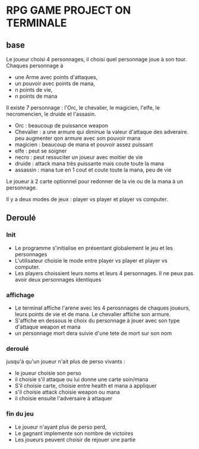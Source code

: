 # RPG GAME PROJECT ON TERMINALE

## base

Le joueur choisi 4 personnages, il choisi quel personnage joue à son tour.
Chaques personnage à 
* une Arme avec points d'attaques,
* un pouvoir avec points de mana,
* n points de vie, 
* n points de mana

Il existe 7 personnage  : l'Orc, le chevalier, le magicien, l'elfe, le necromencien, le druide et l'assasin.

* Orc : beaucoup de puissance weapon
* Chevalier : a une armure qui diminue la valeur d'attaque des adveraire. peu augmenter qon armure avec son pouvoir mana
* magicien : beaucoup de mana et pouvoir assez puissant
* elfe : peut se soigner
* necro : peut ressuciter un joueur avec moitier de vie
* druide : attack mana très puissante mais coute toute la mana
* assassin : mana tue en 1 cout et coute toute la mana, peu de vie
  
Le joueur à 2 carte optionnel pour redonner de la vie ou de la mana à un personnage.

Il y a deux modes de jeux : player vs player et player vs computer.

## Deroulé

### Init

* Le programme s'initialise en présentant globalement le jeu et les personnages
* L'utilisateur choisie le mode entre player vs player et player vs computer.
* Les players choissient leurs noms et leurs 4 personnages. Il ne peux pas avoir deux personnages identiques
  

### affichage

* Le terminal affiche l'arene avec les 4 perosnnages de chaques joueurs, leurs points de vie et de mana. Le chevalier affiche son armure.
* S'affiche en dessous le choix du personnage à jouer avec son type d'attaque weapon et mana
* un personnage mort dera suivie d'une tete de mort sur son nom

### deroulé

jusqu'à qu'un joueur n'ait plus de perso vivants :

* le joueur choisie son perso
* il choisie s'il attaque ou lui donne une carte soin/mana
* S'il choisie carte, choisie entre health et mana a appliquer
* s'il choisie attack choisie weapon ou mana
* il choisie ensuite l'adversaire à attaquer
  
### fin du jeu

* Le joueur n'ayant plus de perso perd,
* Le gagnant implemente son nombre de victoires
* Les joueurs peuvent choisir de rejouer une partie
